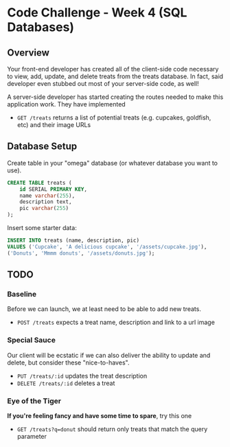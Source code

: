 # Code Challenge - Week 4 (SQL Databases)

## Overview

Your front-end developer has created all of the client-side code
necessary to view, add, update, and delete treats from the treats
database. In fact, said developer even stubbed out most of your
server-side code, as well!

A server-side developer has started creating the routes needed
to make this application work. They have implemented

* `GET /treats` returns a list of potential treats (e.g. cupcakes, goldfish, etc) and their image URLs

## Database Setup

Create table in your "omega" database (or whatever database you want to use).

```SQL
CREATE TABLE treats (
	id SERIAL PRIMARY KEY,
	name varchar(255),
	description text,
	pic varchar(255)
);
```
Insert some starter data:

```SQL
INSERT INTO treats (name, description, pic)
VALUES ('Cupcake', 'A delicious cupcake', '/assets/cupcake.jpg'),
('Donuts', 'Mmmm donuts', '/assets/donuts.jpg');
```

## TODO

### Baseline
Before we can launch, we at least need to be able to add new treats.

* `POST /treats` expects a treat name, description and link to a url image

### Special Sauce
Our client will be ecstatic if we can also deliver the ability to update and
delete, but consider these "nice-to-haves".

* `PUT /treats/:id` updates the treat description
* `DELETE /treats/:id` deletes a treat

### Eye of the Tiger
**If you're feeling fancy and have some time to spare**, try this one

* `GET /treats?q=donut` should return only treats that match the query parameter
